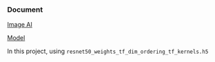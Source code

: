 ### Document

[Image AI](http://imageai.org/)

[Model](https://github.com/OlafenwaMoses/ImageAI/releases/tag/1.0.1)

In this project, using `resnet50_weights_tf_dim_ordering_tf_kernels.h5`